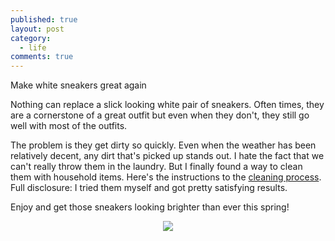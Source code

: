 ```yaml
---
published: true
layout: post
category:
  - life
comments: true
---
```

Make white sneakers great again

Nothing can replace a slick looking white pair of sneakers. Often times, they are a cornerstone of a great outfit but even when they don't, they still go well with most of the outfits.

The problem is they get dirty so quickly. Even when the weather has been relatively decent, any dirt that's picked up stands out. I hate the fact that we can't really throw them in the laundry. But I finally found a way to clean them with household items. Here's the instructions to the [cleaning process](https://www.reebok.com/us/blog/300935). Full disclosure: I tried them myself and got pretty satisfying results.

Enjoy and get those sneakers looking brighter than ever this spring!

<p align="center">
  <img src="https://lh3.googleusercontent.com/KjbLODS27CmxZXIzHgYEbll271C9w-BC9MiTY8CdoWrPdB2rOMAym70ydPJh5CaDSD_t0knmbA1g-VCUVbv_NCkNqLNxjLE5xoOF__2b_0IZ-3QE8EIcrLrn8yx8E8cJtMJZOYZNX666VGKALl9X7fZSH6j064M4ljVZdXjHbrAoTwmC_ZVdOtxMeWwNG4xKYkUS-AZtRPYiDuYH-rc-8QsydegdrsLcpZthUKK9DTixfn3niplwSFW50-v_anMuI7b4ZOTe2eVDf9qtfR43zndBzL_FSL72RJ66cqUniFrXQsT8zIgltrAIH1Cze3G02FhF3RA2fmTiqTnrmN-imbskpbYX2UVJayj3-FebvRGnDhx6_IgN0GFkz7xvPp4ggNaUXtJ1z5I8iwK-8_Qm2IFGerIDuBJRfGpgGmdPrlHJMF_a-PSC2vjF4q5Ms60rQpPLdSs41R40p0hKh_md3Td4-tGdHh3mz1iVGh6AsuOKq5CiBp3ek3rITP-1-97bV0sIrkn2nlQnE59U9Ob2eJx3eTT_yjBe28KVI2-x3USmBuNmUAtk2nA29yTzHj9I2zEsj_100oNpkBTxK5ryNdUvYN3r2t_N2DiqZheiO2mDqoTpFFWlS3AC-GKG1_UKwj6nE0bZq6T_jqfTNzidvRfvdWTmSIBQNLjTqxlTrTw4AIldkG3fEB5y98hb5BGNDCBuYp0hEauF_qKLGp4pSuxyRGwxkgsYFQNx-yvI7-ApkjoQ5MNdnnR_=w568-h757-no?authuser=0" />
</p>


